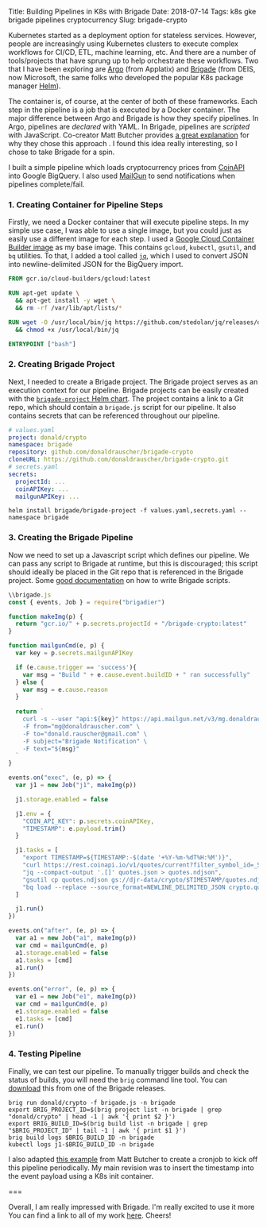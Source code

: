Title: Building Pipelines in K8s with Brigade
Date: 2018-07-14
Tags: k8s gke brigade pipelines cryptocurrency
Slug: brigade-crypto

Kubernetes started as a deployment option for stateless services.  However, people are increasingly using Kubernetes clusters to execute complex workflows for CI/CD, ETL, machine learning, etc.  And there are a number of tools/projects that have sprung up to help orchestrate these workflows.  Two that I have been exploring are [Argo](https://applatix.com/open-source/argo/)  (from Applatix) and [Brigade](https://brigade.sh/) (from DEIS, now Microsoft, the same folks who developed the popular K8s package manager [Helm](https://helm.sh/)).

The container is, of course, at the center of both of these frameworks.  Each step in the pipeline is a job that is executed by a Docker container.  The major difference between Argo and Brigade is how they specify pipelines.  In Argo, pipelines are *declared* with YAML.  In Brigade, pipelines are *scripted* with JavaScript.  Co-creator Matt Butcher provides [a great explanation](http://technosophos.com/2018/01/04/why-brigade-doesn-t-do-yaml.html) for why they chose this approach .  I found this idea really interesting, so I chose to take Brigade for a spin.

I built a simple pipeline which loads cryptocurrency prices from [CoinAPI](https://www.coinapi.io/) into Google BigQuery.  I also used [MailGun](https://www.mailgun.com/) to send notifications when pipelines complete/fail.

### 1. Creating Container for Pipeline Steps

Firstly, we need a Docker container that will execute pipeline steps.  In my simple use case, I was able to use a single image, but you could just as easily use a different image for each step.  I used a [Google Cloud Container Builder image](https://github.com/GoogleCloudPlatform/cloud-builders/tree/master/gcloud) as my base image.  This contains `gcloud`, `kubectl`, `gsutil`, and `bq` utilities.  To that, I added a tool called [`jq`](https://stedolan.github.io/jq/), which I used to convert JSON into newline-delimited JSON for the BigQuery import.

```dockerfile
FROM gcr.io/cloud-builders/gcloud:latest

RUN apt-get update \
  && apt-get install -y wget \
  && rm -rf /var/lib/apt/lists/*

RUN wget -O /usr/local/bin/jq https://github.com/stedolan/jq/releases/download/jq-1.5/jq-linux64 \
  && chmod +x /usr/local/bin/jq

ENTRYPOINT ["bash"]
```

### 2. Creating Brigade Project

Next, I needed to create a Brigade project.  The Brigade project serves as an execution context for our pipeline.  Brigade projects can be easily created with the [`brigade-project` Helm chart](https://github.com/Azure/brigade/tree/master/charts/brigade-project).  The project contains a link to a Git repo, which should contain a `brigade.js` script for our pipeline.  It also contains secrets that can be referenced throughout our pipeline.

```yaml
# values.yaml
project: donald/crypto
namespace: brigade
repository: github.com/donaldrauscher/brigade-crypto
cloneURL: https://github.com/donaldrauscher/brigade-crypto.git
# secrets.yaml
secrets:
  projectId: ...
  coinAPIKey: ...
  mailgunAPIKey: ...
```

```
helm install brigade/brigade-project -f values.yaml,secrets.yaml --namespace brigade
```

### 3. Creating the Brigade Pipeline

Now we need to set up a Javascript script which defines our pipeline.  We can pass any script to Brigade at runtime, but this is discouraged; this script should ideally be placed in the Git repo that is referenced in the Brigade project.  Some [good documentation](https://github.com/Azure/brigade/blob/master/docs/topics/scripting.md) on how to write Brigade scripts.

```javascript
\\brigade.js
const { events, Job } = require("brigadier")

function makeImg(p) {
  return "gcr.io/" + p.secrets.projectId + "/brigade-crypto:latest"
}

function mailgunCmd(e, p) {
  var key = p.secrets.mailgunAPIKey

  if (e.cause.trigger == 'success'){
    var msg = "Build " + e.cause.event.buildID + " ran successfully"
  } else {
    var msg = e.cause.reason
  }
  
  return `
    curl -s --user "api:${key}" https://api.mailgun.net/v3/mg.donaldrauscher.com/messages \
    -F from="mg@donaldrauscher.com" \
    -F to="donald.rauscher@gmail.com" \
    -F subject="Brigade Notification" \
    -F text="${msg}"
  `
}

events.on("exec", (e, p) => {
  var j1 = new Job("j1", makeImg(p))

  j1.storage.enabled = false

  j1.env = {
    "COIN_API_KEY": p.secrets.coinAPIKey,
    "TIMESTAMP": e.payload.trim()
  }

  j1.tasks = [
    "export TIMESTAMP=${TIMESTAMP:-$(date '+%Y-%m-%dT%H:%M')}",
    "curl https://rest.coinapi.io/v1/quotes/current?filter_symbol_id=_SPOT_ --request GET --header \"X-CoinAPI-Key: $COIN_API_KEY\" --fail -o quotes.json",
    "jq --compact-output '.[]' quotes.json > quotes.ndjson",
    "gsutil cp quotes.ndjson gs://djr-data/crypto/$TIMESTAMP/quotes.ndjson",
    "bq load --replace --source_format=NEWLINE_DELIMITED_JSON crypto.quotes gs://djr-data/crypto/$TIMESTAMP/quotes.ndjson"
  ]

  j1.run()
})

events.on("after", (e, p) => {
  var a1 = new Job("a1", makeImg(p))
  var cmd = mailgunCmd(e, p)
  a1.storage.enabled = false
  a1.tasks = [cmd]
  a1.run()
})

events.on("error", (e, p) => {
  var e1 = new Job("e1", makeImg(p))
  var cmd = mailgunCmd(e, p)
  e1.storage.enabled = false
  e1.tasks = [cmd]
  e1.run()
})
```

### 4. Testing Pipeline

Finally, we can test our pipeline.  To manually trigger builds and check the status of builds, you will need the `brig` command line tool.  You can [download](https://github.com/Azure/brigade/releases) this from one of the Brigade releases.  

```
brig run donald/crypto -f brigade.js -n brigade
export BRIG_PROJECT_ID=$(brig project list -n brigade | grep "donald/crypto" | head -1 | awk '{ print $2 }')
export BRIG_BUILD_ID=$(brig build list -n brigade | grep "$BRIG_PROJECT_ID" | tail -1 | awk '{ print $1 }')
brig build logs $BRIG_BUILD_ID -n brigade
kubectl logs j1-$BRIG_BUILD_ID -n brigade
```

I also adapted [this example](https://github.com/technosophos/brigade-cron) from Matt Butcher to create a cronjob to kick off this pipeline periodically.  My main revision was to insert the timestamp into the event payload using a K8s init container.

===

Overall, I am really impressed with Brigade.  I'm really excited to use it more   You can find a link to all of my work [here](https://github.com/donaldrauscher/brigade-crypto).  Cheers!